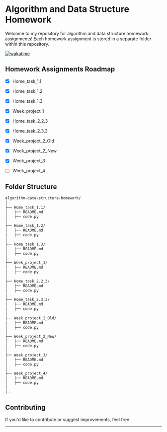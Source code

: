 # Algorithm and Data Structure Homework

Welcome to my repository for algorithm and data structure homework assignments! Each homework assignment is stored in a separate folder within this repository.

[![wakatime](https://wakatime.com/badge/github/ANGlTHUB/11-314a.svg)](https://wakatime.com/badge/github/ANGlTHUB/11-314a)

## Homework Assignments Roadmap

* [x] Home_task_1.1
* [x] Home_task_1.2
* [x] Home_task_1.3
* [x] Week_project_1
* [x] Home_task_2.2.3
* [x] Home_task_2.3.3
* [x] Week_project_2_Old
* [x] Week_project_2_New
* [x] Week_project_3
* [ ] Week_project_4

      
## Folder Structure
```bash 
algorithm-data-structure-homework/
│
├── Home_task_1.1/
│   ├── README.md
│   ├── code.py
│
├── Home_task_1.2/
│   ├── README.md
│   ├── code.py
│
├── Home_task_1.3/
│   ├── README.md
│   ├── code.py
│
├── Week_project_1/
│   ├── README.md
│   ├── code.py
│
├── Home_task_2.2.3/
│   ├── README.md
│   ├── code.py
│
├── Home_task_2.3.3/
│   ├── README.md
│   ├── code.py
│
├── Week_project_2_Old/
│   ├── README.md
│   ├── code.py
│
├── Week_project_2_New/
│   ├── README.md
│   ├── code.py
│
├── Week_project_3/
│   ├── README.md
│   ├── code.py
│
├── Week_project_4/
│   ├── README.md
│   ├── code.py
│
│..
```

## Contributing

If you'd like to contribute or suggest improvements, feel free

---
